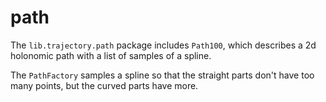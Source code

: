 # path

The `lib.trajectory.path` package includes `Path100`, which describes a 2d holonomic path
with a list of samples of a spline.

The `PathFactory` samples a spline so that the straight parts don't have too
many points, but the curved parts have more.